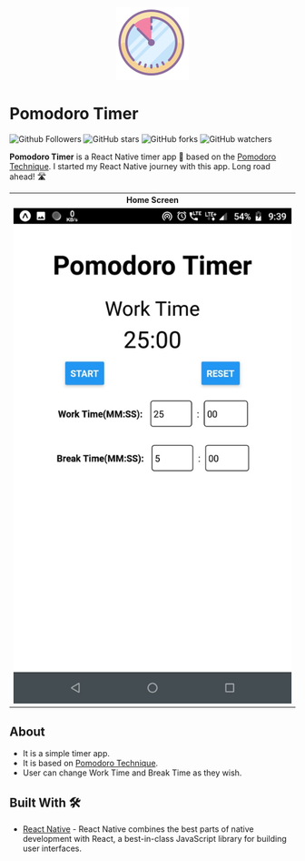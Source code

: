 <p align="center">
  <img src="./assets/icon.png" />
</p>

# Pomodoro Timer

![Github Followers](https://img.shields.io/github/followers/the-it-weirdo?label=Follow&style=social)
![GitHub stars](https://img.shields.io/github/stars/the-it-weirdo/Pomodoro-Timer?style=social)
![GitHub forks](https://img.shields.io/github/forks/the-it-weirdo/Pomodoro-Timer?style=social)
![GitHub watchers](https://img.shields.io/github/watchers/the-it-weirdo/Pomodoro-Timer?style=social)


**Pomodoro Timer** is a React Native timer app 📱 based on the [Pomodoro Technique](https://en.wikipedia.org/wiki/Pomodoro_Technique). I started my React Native journey with this app. Long road ahead! 🛣️


<table style="width:100%">
  <tr>
    <!-- <th>Splash Screen</th> -->
    <th>Home Screen</th>
  </tr>
  <tr>
    <!-- <td><img src="git_resources/splash_screen.jpeg"/></td> -->
    <td><img src="git_resources/home.jpeg"/></td>
  </tr>
</table>

## About
- It is a simple timer app.
- It is based on [Pomodoro Technique](https://en.wikipedia.org/wiki/Pomodoro_Technique).
- User can change Work Time and Break Time as they wish.


## Built With 🛠
- [React Native](https://reactnative.dev/) - React Native combines the best parts of native development with React, a best-in-class JavaScript library for building user interfaces.
